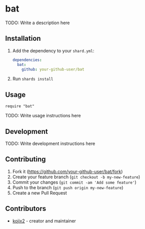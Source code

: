 # bat

TODO: Write a description here

## Installation

1. Add the dependency to your `shard.yml`:

   ```yaml
   dependencies:
     bat:
       github: your-github-user/bat
   ```

2. Run `shards install`

## Usage

```crystal
require "bat"
```

TODO: Write usage instructions here

## Development

TODO: Write development instructions here

## Contributing

1. Fork it (<https://github.com/your-github-user/bat/fork>)
2. Create your feature branch (`git checkout -b my-new-feature`)
3. Commit your changes (`git commit -am 'Add some feature'`)
4. Push to the branch (`git push origin my-new-feature`)
5. Create a new Pull Request

## Contributors

- [kojix2](https://github.com/your-github-user) - creator and maintainer
